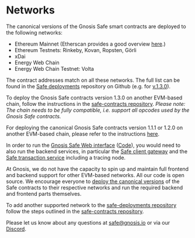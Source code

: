 # Networks

The canonical versions of the Gnosis Safe smart contracts are deployed to the following networks:

* Ethereum Mainnet \(Etherscan provides a good overview [here](https://etherscan.io/accounts/label/gnosis-safe).\)
* Ethereum Testnets: Rinkeby, Kovan, Ropsten, Görli
* xDai
* Energy Web Chain
* Energy Web Chain Testnet: Volta

The contract addresses match on all these networks. The full list can be found in the [Safe deployments](https://github.com/gnosis/safe-deployments) repository on Github \(e.g. for [v.1.3.0](https://github.com/gnosis/safe-deployments/tree/main/src/assets/v1.3.0)\).

To deploy the Gnosis Safe contracts version 1.3.0 on another EVM-based chain, follow the instructions in the [safe-contracts repository](https://github.com/gnosis/safe-contracts/blob/v1.3.0/README.md#custom-networks). _Please note: The chain needs to be fully compatible, i.e. support all opcodes used by the Gnosis Safe contracts._

For deploying the canonical Gnosis Safe contracts version 1.1.1 or 1.2.0 on another EVM-based chain, please refer to the instructions [here](https://github.com/gnosis/safe-contract-deployment-replay).

In order to run the [Gnosis Safe Web interface](https://docs.gnosis.io/safe/docs/contracts_other_evm/gnosis-safe.io/app/) \([Code](https://github.com/gnosis/safe-react/)\), you would need to also run the backend services, in particular the [Safe client gateway](https://github.com/gnosis/safe-client-gateway/) and the [Safe transaction service](https://github.com/gnosis/safe-transaction-service) including a tracing node.

At Gnosis, we do not have the capacity to spin up and maintain full frontend and backend support for other EVM-based networks. All our code is open source. We encourage everyone to [deploy the canonical versions](https://github.com/gnosis/safe-contracts/blob/v1.3.0/README.md#custom-networks) of the Safe contracts to their respective networks and run the required backend and frontend parts themselves.

To add another supported network to the [safe-deployments repository](https://github.com/gnosis/safe-deployments) follow the steps outlined in the [safe-contracts repository](https://github.com/gnosis/safe-contracts/blob/v1.3.0/README.md#deployments).

Please let us know about any questions at [safe@gnosis.io](mailto:safe@gnosis.io) or via our [Discord](https://discord.gg/FPMRAwK).

